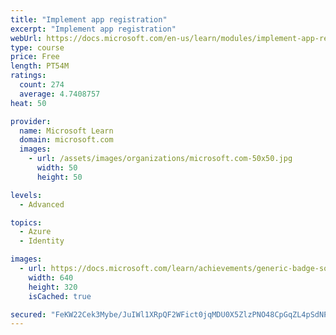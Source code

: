 ```yaml
---
title: "Implement app registration"
excerpt: "Implement app registration"
webUrl: https://docs.microsoft.com/en-us/learn/modules/implement-app-registration/
type: course
price: Free
length: PT54M
ratings:
  count: 274
  average: 4.7408757
heat: 50

provider:
  name: Microsoft Learn
  domain: microsoft.com
  images:
    - url: /assets/images/organizations/microsoft.com-50x50.jpg
      width: 50
      height: 50

levels:
  - Advanced

topics:
  - Azure
  - Identity

images:
  - url: https://docs.microsoft.com/learn/achievements/generic-badge-social.png
    width: 640
    height: 320
    isCached: true

secured: "FeKW22Cek3Mybe/JuIWl1XRpQF2WFict0jqMDU0X5ZlzPNO48CpGqZL4pSdNPbMn+nKC0wm8ksvOymQ7VBy+En2ZwWYuZcH9o7Lkdgz/Ph4VXMqrkJ9VxRirZcN8eWfDSzWTkadNsMQc1gkiXhDHLaxbslTKjezrx2px/A2/hi/AL1sd3Txx6Up8XDKce/gjeyvdxEi8MxWFSo5FKl/+gbBZaAn4TjI6+IYb2yxi/2xfNHZVT1m4G6NBCKl1t3Z64veLURIFTDuRn/FY7qA9m4jrv24iHQMq3P5Q3g6mN7yKkYe2qTRsQQDLjAoOAQSloN9UHq8tsk7yqA/csGLDdP+9MqApN5UHFw7urJee9hynh8IuF7kKbLiRisUHJwVi0fQVds79/AtpQjvFJCy0QCsMgWjIE82Ls8m4xcXeqAM=;Xk88IvFokPEfBfsAxNToKA=="
---
```


